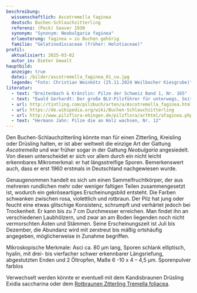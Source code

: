 ```yaml
---
beschreibung:
  wissenschaftlich: Ascotremella faginea
  deutsch: Buchen-Schlauchzitterling
  referenz: (Peck) Seaver 1930
  synonym: "Synonym: Neobulgaria faginea"
  erlaeuterung: faginea = zu Buchen gehörig
  familie: "Gelatinodiscaceae (früher: Helotiaceae)"
profil:
  aktualisiert: 2025-03-02
  autor_in: Dieter Gewalt
hauptbild:
  anzeige: true
  datei: /bilder/ascotremella_faginea_01_cw.jpg
  legende: "Foto: Christian Weinkötz (25.11.2024 Weilbacher Kiesgrube)"
literatur:
  - text: "Breitenbach & Kränzlin: Pilze der Schweiz Band 1, Nr. 165"
  - text: "Ewald Gerhardt: Der große BLV-Pilzführer für unterwegs, Seite 668"
  - url: http://tintling.com/pilzbuch/arten/a/Ascotremella_faginea.html
  - url: https://de.wikipedia.org/wiki/Buchen-Schlauchzitterling
  - url: http://www.pilzflora-ehingen.de/pilzflora/arthtml/afaginea.php
  - text: "Hermann Jahn: Pilze die an Holz wachsen, Nr. 12"
---
```

Den Buchen-Schlauchzitterling könnte man für einen Zitterling, Kreisling oder Drüsling halten, er ist aber weltweit die einzige Art der Gattung *Ascotremella* und war früher sogar in der Gattung *Neobulgaria* angesiedelt. Von diesen unterscheidet er sich vor allem durch ein nicht leicht erkennbares Mikromerkmal: er hat längsstreifige Sporen. Bemerkenswert auch, dass er erst 1960 erstmals in Deutschland nachgewiesen wurde.

Genaugenommen handelt es sich um einen Sammelfruchtkörper, der aus mehreren rundlichen mehr oder weniger faltigen Teilen zusammengesetzt ist, wodurch ein gekröseartiges Erscheinungsbild entsteht. Die Farben schwanken zwischen rosa, violettlich und rotbraun. Der Pilz hat jung oder feucht eine etwas glitschige Konsistenz, schrumpft und verhärtet jedoch bei Trockenheit. Er kann bis zu 7 cm Durchmesser erreichen. Man findet ihn an verschiedenen Laubhölzern, und zwar an am Boden liegenden noch nicht vermorschten Ästen und Stämmen. Seine Erscheinungszeit ist Juli bis Dezember, die Abundanz wird mit zerstreut bis mäßig ortshäufig angegeben, möglicherweise in Zunahme begriffen.

Mikroskopische Merkmale: Asci ca. 80 µm lang, Sporen schlank elliptisch, hyalin, mit drei- bis vierfacher schwer erkennbarer Längsriefung, abgestutzten Enden und 2 Öltropfen, Maße 6 -10 x 4 – 4,5 µm. Sporenpulver farblos

Verwechselt werden könnte er eventuell mit dem Kandisbraunen Drüsling Exidia saccharina oder dem [Rotbraunen Zitterling Tremella foliacea](/pilze/tremella-foliacea-rotbrauner-zitterlling).